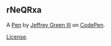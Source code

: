 rNeQRxa
-------


A [Pen](https://codepen.io/greenjeff/pen/rNeQRxa) by [Jeffrey Green III](https://codepen.io/greenjeff) on [CodePen](https://codepen.io).

[License](https://codepen.io/greenjeff/pen/rNeQRxa/license).